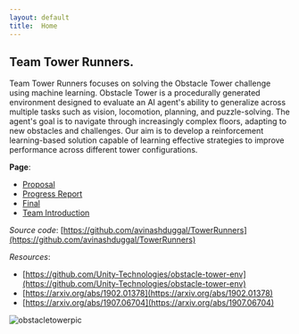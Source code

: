 ```yaml
---
layout: default
title:  Home
---
```


## Team Tower Runners.
Team Tower Runners focuses on solving the Obstacle Tower challenge using machine learning. Obstacle Tower is a procedurally generated environment designed to evaluate an AI agent's ability to generalize across multiple tasks such as vision, locomotion, planning, and puzzle-solving. The agent's goal is to navigate through increasingly complex floors, adapting to new obstacles and challenges. Our aim is to develop a reinforcement learning-based solution capable of learning effective strategies to improve performance across different tower configurations.

**Page**:
- [Proposal](proposal.html)
- [Progress Report](status.html)
- [Final](final.html)
- [Team Introduction](team.md)

*Source code*: [https://github.com/avinashduggal/TowerRunners](https://github.com/avinashduggal/TowerRunners)

*Resources*:
- [https://github.com/Unity-Technologies/obstacle-tower-env](https://github.com/Unity-Technologies/obstacle-tower-env)
- [https://arxiv.org/abs/1902.01378](https://arxiv.org/abs/1902.01378)
- [https://arxiv.org/abs/1907.06704](https://arxiv.org/abs/1907.06704)

![obstacletowerpic](https://github.com/user-attachments/assets/19f740e6-462a-4590-a16a-d94811f2cadf)
